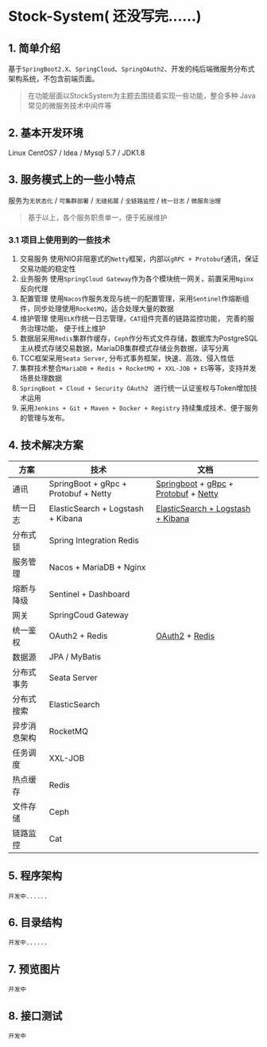 # Stock-System( 还没写完......)

## 1. 简单介绍

基于`SpringBoot2.X`、`SpringCloud`、`SpringOAuth2`、开发的纯后端微服务分布式架构系统，不包含前端页面。

> 在功能层面以StockSystem为主题去围绕着实现一些功能，整合多种 Java 常见的微服务技术中间件等

## 2. 基本开发环境

Linux CentOS7 / Idea / Mysql 5.7 / JDK1.8

## 3. 服务模式上的一些小特点

服务为`无状态化` / `可集群部署` / `无缝拓展` / `全链路监控` / `统一日志` / `微服务治理`

> 基于以上，各个服务职责单一，便于拓展维护

### 3.1 项目上使用到的一些技术

1. 交易服务 使用NIO非阻塞式的`Netty`框架，内部以`gRPC + Protobuf`通讯，保证交易功能的稳定性
2. 业务服务 使用`SpringCloud Gateway`作为各个模块统一网关，前置采用`Nginx`反向代理
3. 配置管理 使用`Nacos`作服务发现与统一的配置管理，采用`Sentinel`作熔断组件，同步处理使用`RocketMQ`，适合处理大量的数据
4. 维护管理 使用`ELK`作统一日志管理，`CAT`组件完善的链路监控功能， 完善的服务治理功能， 便于线上维护
5. 数据层采用`Redis`集群作缓存，`Ceph`作分布式文件存储，数据库为PostgreSQL主从模式存储交易数据，MariaDB集群模式存储业务数据，读写分离
6. TCC框架采用`Seata Server`, 分布式事务框架，快速、高效、侵入性低
7. 集群技术整合`MariaDB + Redis + RocketMQ + XXL-JOB + ES`等等，支持并发场景处理数据
8. `SpringBoot + Cloud + Security OAuth2 ` 进行统一认证鉴权与Token增加技术运用
9. 采用`Jenkins + Git + Maven + Docker + Registry`  持续集成技术、便于服务的管理与发布。

## 4. 技术解决方案

| 方案     | 技术                                   | 文档                                                                                                                                                                                                          |
|--------|--------------------------------------|-------------------------------------------------------------------------------------------------------------------------------------------------------------------------------------------------------------|
| 通讯     | SpringBoot + gRpc + Protobuf + Netty | [Springboot](https://spring.io/projects/spring-boot) + [gRpc](https://grpc.io/docs/) + [Protobuf](https://developers.google.com/protocol-buffers/docs/overview) + [Netty](https://netty.io/wiki/index.html) |
| 统一日志   | ElasticSearch + Logstash + Kibana    | [ElasticSearch + Logstash + Kibana](https://www.elastic.co/guide/index.html)                                                                                                                                |
| 分布式锁   | Spring Integration Redis             |                                                                                                                                                                                                             |
| 服务管理   | Nacos + MariaDB + Nginx              |                                                                                                                                                                                                             |
| 熔断与降级  | Sentinel + Dashboard                 |                                                                                                                                                                                                             |
| 网关     | SpringCoud Gateway                   |                                                                                                                                                                                                             |
| 统一鉴权   | OAuth2 + Redis                       | [OAuth2](https://oauth.net/2/) + [Redis](https://redis.io/)                                                                                                                                                 |
| 数据源    | JPA / MyBatis                        |                                                                                                                                                                                                             |
| 分布式事务  | Seata Server                         |                                                                                                                                                                                                             |
| 分布式搜索  | ElasticSearch                        |                                                                                                                                                                                                             |
| 异步消息架构 | RocketMQ                             |                                                                                                                                                                                                             |
| 任务调度   | XXL-JOB                              |                                                                                                                                                                                                             |
| 热点缓存   | Redis                                |                                                                                                                                                                                                             |
| 文件存储   | Ceph                                 |                                                                                                                                                                                                             |
| 链路监控   | Cat                                  |                                                                                                                                                                                                             |

## 5. 程序架构

```
开发中......
```
## 6. 目录结构

```
开发中......
```

## 7. 预览图片

```
开发中
```

## 8. 接口测试

```
开发中
```
